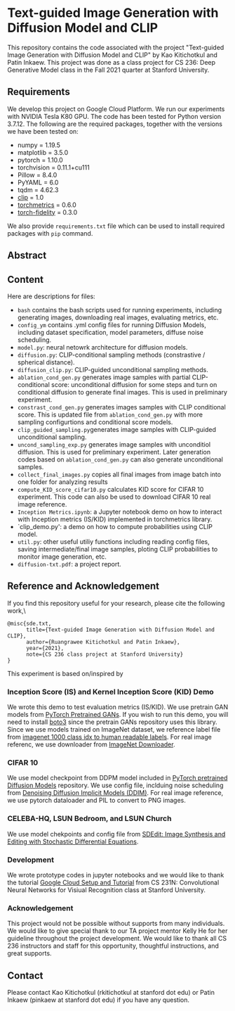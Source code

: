 # Text-guided Image Generation with Diffusion Model and CLIP

This repository contains the code associated with the project "Text-guided Image Generation with Diffusion Model and CLIP" by Kao Kitichotkul and Patin Inkaew. This project was done as a class project for CS 236: Deep Generative Model class in the Fall 2021 quarter at Stanford University.

## Requirements
We develop this project on Google Cloud Platform. We run our experiments with NVIDIA Tesla K80 GPU.
The code has been tested for Python version 3.7.12. The following are the required packages, together with the versions we have been tested on:
- numpy = 1.19.5
- matplotlib = 3.5.0
- pytorch = 1.10.0
- torchvision = 0.11.1+cu111
- Pillow = 8.4.0
- PyYAML = 6.0
- tqdm = 4.62.3
- [clip](https://github.com/openai/CLIP) = 1.0
- [torchmetrics](https://torchmetrics.readthedocs.io/en/latest/) = 0.6.0
- [torch-fidelity](https://torch-fidelity.readthedocs.io/en/latest/) = 0.3.0

We also provide `requirements.txt` file which can be used to install required packages with `pip` command.

## Abstract

## Content
Here are descriptions for files:
* `bash` contains the bash scripts used for running experiments, including generating images, downloading real images, evaluating metrics, etc.
* `config_ym` contains .yml config files for running Diffusion Models, including dataset specification, model parameters, diffuse noise scheduling.
* `model.py`: neural netowrk architecture for diffusion models.
* `diffusion.py`: CLIP-conditional sampling methods (constrastive / spherical distance).
* `diffusion_clip.py`: CLIP-guided unconditional sampling methods.
* `ablation_cond_gen.py` generates image samples with partial CLIP-conditional score: unconditional diffusion for some steps and turn on conditional diffusion to generate final images. This is used in preliminary experiment.
* `constrast_cond_gen.py` generates images samples with CLIP conditional score. This is updated file from `ablation_cond_gen.py` with more sampling configurtions and conditional score models.
* `clip_guided_sampling.py`generates image samples with CLIP-guided unconditional sampling.
* `uncond_sampling_exp.py` generates image samples with unconditiol diffusion. This is used for preliminary experiment. Later generation codes based on `ablation_cond_gen.py` can also generate unconditional samples.
* `collect_final_images.py` copies all final images from image batch into one folder for analyzing results
* `compute_KID_score_cifar10.py` calculates KID score for CIFAR 10 experiment. This code can also be used to download CIFAR 10 real image reference.
* `Inception Metrics.ipynb`: a Jupyter notebook demo on how to interact with Inception metrics (IS/KID) implemented in torchmetrics library.
* `clip_demo.py': a demo on how to compute probabilities using CLIP model.
* `util.py`: other useful utiliy functions including reading config files, saving intermediate/final image samples, ploting CLIP probabilities to monitor image generation, etc.
* `diffusion-txt.pdf`: a project report.


## Reference and Acknowledgement
If you find this repository useful for your research, please cite the following work,\

```
@misc{sde.txt,
      title={Text-guided Image Generation with Diffusion Model and CLIP}, 
      author={Ruangrawee Kitichotkul and Patin Inkaew},
      year={2021},
      note={CS 236 class project at Stanford University}
}
```

This experiment is based on/inspired by

### Inception Score (IS) and Kernel Inception Score (KID) Demo
We wrote this demo to test evaluation metrics (IS/KID). We use pretrain GAN models from [PyTorch Pretrained GANs](https://github.com/lukemelas/pytorch-pretrained-gans). If you wish to run this demo, you will need to install [boto3](https://boto3.amazonaws.com/v1/documentation/api/latest/index.html) since the pretrain GANs repository uses this library. Since we use models trained on ImageNet dataset, we reference label file from [imagenet 1000 class idx to human readable labels](https://gist.github.com/yrevar/942d3a0ac09ec9e5eb3a). For real image referenc, we use downloader from [ImageNet Downloader](https://github.com/mf1024/ImageNet-Datasets-Downloader).

### CIFAR 10 
We use model checkpoint from DDPM model included in [PyTorch pretrained Diffusion Models](https://github.com/pesser/pytorch_diffusion) repository. We use config file, inclduing noise scheduling from [Denoising Diffusion Implicit Models (DDIM)](https://github.com/ermongroup/ddim). For real image reference, we use pytorch dataloader and PIL to convert to PNG images.

### CELEBA-HQ, LSUN Bedroom, and LSUN Church
We use model chekpoints and config file from [SDEdit: Image Synthesis and Editing with Stochastic Differential Equations](https://github.com/ermongroup/SDEdit).

### Development
We wrote prototype codes in jupyter notebooks and we would like to thank the tutorial [Google Cloud Setup and Tutorial](https://github.com/cs231n/gcloud) from CS 231N: Convolutional Neural Networks for Visiual Recognition class at Stanford University.

### Acknowledgement
This project would not be possible without supports from many individuals. We would like to give special thank to our TA project mentor Kelly He for her guideline throughout the project development. We would like to thank all CS 236 instructors and staff for this opportunity,  thoughtful instructions, and great supports.

## Contact

Please contact Kao Kitichotkul (rkitichotkul at stanford dot edu) or Patin Inkaew (pinkaew at stanford dot edu) if you have any question.
